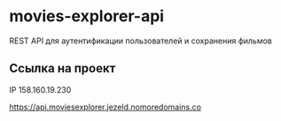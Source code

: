 # movies-explorer-api

REST API для аутентификации пользователей и сохранения фильмов

## Ссылка на проект

IP 158.160.19.230

https://api.moviesexplorer.jezeld.nomoredomains.co


